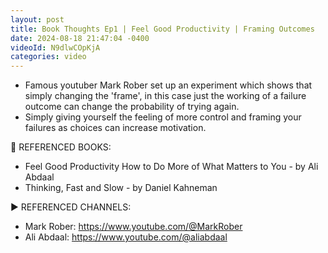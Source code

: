```yaml
---
layout: post
title: Book Thoughts Ep1 | Feel Good Productivity | Framing Outcomes
date: 2024-08-18 21:47:04 -0400
videoId: N9dlwCOpKjA
categories: video
---
```

- Famous youtuber Mark Rober set up an experiment which shows that simply changing the 'frame', in this case just the working of a failure outcome can change the probability of trying again.
- Simply giving yourself the feeling of more control and framing your failures as choices can increase motivation.

📗 REFERENCED BOOKS:
- Feel Good Productivity How to Do More of What Matters to You - by Ali Abdaal
- Thinking, Fast and Slow - by Daniel Kahneman

▶️ REFERENCED CHANNELS:
- Mark Rober: https://www.youtube.com/@MarkRober
- Ali Abdaal: https://www.youtube.com/@aliabdaal